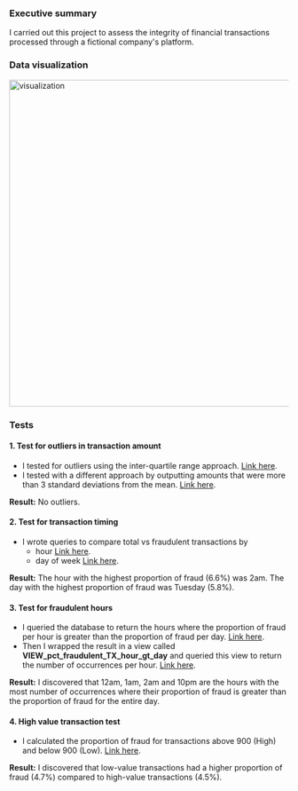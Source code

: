 ### Executive summary
I carried out this project to assess the integrity of financial transactions processed through a fictional company's platform.

### Data visualization
<img width="589" alt="visualization" src="https://github.com/user-attachments/assets/b7aa3dd2-af01-4322-8c17-4805f677b938">

### Tests
#### 1. Test for outliers in transaction amount
- I tested for outliers using the inter-quartile range approach. [Link here](https://github.com/johnuzoma/audit-analytics/blob/main/sql/1.%20outlier%20detection%20using%20IQR.png).
- I tested with a different approach by outputting amounts that were more than 3 standard deviations from the mean. [Link here](https://github.com/johnuzoma/audit-analytics/blob/main/sql/2.%20outlier%20detection%20using%20mean_std.png).

**Result:** No outliers.

#### 2. Test for transaction timing
- I wrote queries to compare total vs fraudulent transactions by
  - hour [Link here](https://github.com/johnuzoma/audit-analytics/blob/main/sql/6.%20fraud_by_hour.png).
  - day of week [Link here](https://github.com/johnuzoma/audit-analytics/blob/main/sql/7.%20fraud_by_day.png).

**Result:** The hour with the highest proportion of fraud (6.6%) was 2am. The day with the highest proportion of fraud was Tuesday (5.8%).

#### 3. Test for fraudulent hours 
- I queried the database to return the hours where the proportion of fraud per hour is greater than the proportion of fraud per day. [Link here](https://github.com/johnuzoma/audit-analytics/blob/main/sql/4.%20fraud_hour_gt_day.png).
- Then I wrapped the result in a view called **VIEW_pct_fraudulent_TX_hour_gt_day** and queried this view to return the number of occurrences per hour. [Link here](https://github.com/johnuzoma/audit-analytics/blob/main/sql/5.%20occurrences_fraud_hour_gt_day.png).

**Result:** I discovered that 12am, 1am, 2am and 10pm are the hours with the most number of occurrences where their proportion of fraud is greater than the proportion of fraud for the entire day.

#### 4. High value transaction test
- I calculated the proportion of fraud for transactions above 900 (High) and below 900 (Low). [Link here](https://github.com/johnuzoma/audit-analytics/blob/main/sql/3.%20high%20value%20TX%20test.png).

**Result:** I discovered that low-value transactions had a higher proportion of fraud (4.7%) compared to high-value transactions (4.5%). 

